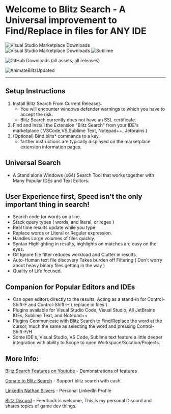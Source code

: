 
# Welcome to Blitz Search - A Universal improvement to Find/Replace in files for ANY IDE

![Visual Studio Marketplace Downloads](https://img.shields.io/visual-studio-marketplace/d/NathanSilvers.BlitzSearchVS?label=Visual%20Studio%20Extension%20Downloads)
![Visual Studio Marketplace Downloads](https://img.shields.io/visual-studio-marketplace/d/NathanSilvers.BlitzSearch?label=VS%20Code%20Extension%20Downloads)
![Sublime](https://img.shields.io/packagecontrol/dt/BlitzSearch?label=Sublime%20Text%20Downloads)

![GitHub Downloads (all assets, all releases)](https://img.shields.io/github/downloads/natestah/blitzsearch/total?label=Total%20Installer%20Downloads)

![AnimateBlitzUpdated](https://github.com/user-attachments/assets/b51d0d60-7ee1-4527-bd01-b03e52c929da)

---
## Setup Instructions

1) Install Blitz Search From Current Releases. 
    * You will encounter windows defender warnings to which you have to accept the risk.  
    * Blitz Search currently does not have an SSL certificate.
2) Find and Install the Extension "Blitz Search" from your IDE's marketplace ( VSCode,VS,Sublime Text, Notepad++, Jetbrains ) 
3) (Optional) Bind blits* commands to a key. 
    * farther instructions are typically displayed on the marketplace extension information pages.

## Universal Search
* A Stand alone Windows (x64) Search Tool that works together with Many Popular IDEs and Text Editors.
## User Experience first, Speed isn't the only important thing in search!
* Search code for words on a line.
* Stack query types ( words, and literal, or regex )
* Real time results update while you type.
* Replace words or Literal or Regular expression.
* Handles Large volumes of files quickly.
* Syntax Highlighting in results,  highlights on matches are easy on the eyes.
* Git Ignore file filter reduces workload and Clutter in results.
* Auto-Human text file discovery Takes burden off Filtering ( Don't worry about heavy binary files getting in the way )
* Quality of Life focused.
## Companion for Popular Editors and IDEs
* Can open editors directly to the results, Acting as a stand-in for Control-Shift-F  and Control-Shift-H ( replace in files )
* Plugins available for Visual Studio Code, Visual Studio, All JetBrains IDEs, Sublime Text, and Notepad++
* Plugins Communicate with Blitz Search to Find/Replace the word at the cursor, much the same as selecting the word and pressing Control-Shift-F/H
* Some IDE's, Visual Studio, VS Code, Sublime text feature a little deeper integration with ability to Scope to open Workspace/Solution/Projects.



## More Info:

[Blitz Search Features on Youtube](https://youtube.com/playlist?list=PLDB5sR-xyaUYymdLPoywoApQ1ZlLl157d&si=6hpIiOI5kr7kPH8k) - Demonstrations of features

[Donate to Blitz Search](https://natestah.com/blitz-search) - Support blitz search with cash.


[LinkedIn Nathan Silvers](www.linkedin.com/in/nathan-silvers-a17308a8) - Personal LinkedIn Profile

[Blitz Discord](https://discord.com/invite/UYPwQY9ngm) - Feedback is welcome, This is my personal Discord and shares topics of game dev things.

